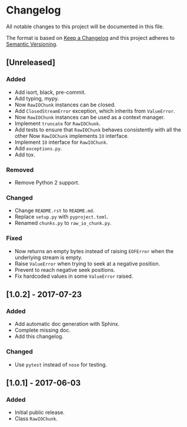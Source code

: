 # Changelog
All notable changes to this project will be documented in this file.

The format is based on [Keep a Changelog](http://keepachangelog.com/en/1.0.0/)
and this project adheres to [Semantic Versioning](http://semver.org/spec/v2.0.0.html).

## [Unreleased]
### Added
- Add isort, black, pre-commit.
- Add typing, mypy.
- Now `RawIOChunk` instances can be closed.
- Add `ClosedStreamError` exception, which inherits from `ValueError`.
- Now `RawIOChunk` instances can be used as a context manager.
- Implement `truncate` for `RawIOChunk`.
- Add tests to ensure that `RawIOChunk` behaves consistently with all the other
  Now `RawIOChunk` implements `IO` interface.
- Implement `IO` interface for `RawIOChunk`.
- Add `exceptions.py`.
- Add tox.
### Removed
- Remove Python 2 support.
### Changed
- Change `README.rst` to `README.md`.
- Replace `setup.py` with `pyproject.toml`.
- Renamed `chunks.py` to `raw_io_chunk.py`.
### Fixed
- Now returns an empty bytes instead of raising `EOFError` when the underlying
  stream is empty.
- Raise `ValueError` when trying to seek at a negative position.
- Prevent to reach negative seek positions.
- Fix hardcoded values in some `ValueError` raised.

## [1.0.2] - 2017-07-23
### Added
- Add automatic doc generation with Sphinx.
- Complete missing doc.
- Add this changelog.
### Changed
- Use `pytest` instead of `nose` for testing.

## [1.0.1] - 2017-06-03
### Added
- Initial public release.
- Class `RawIOChunk`.
